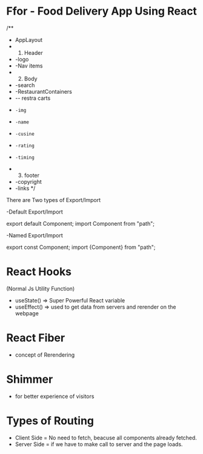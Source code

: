 # Ffor - Food Delivery App Using React

/**
 * AppLayout
 * 1. Header
 * -logo
 * -Nav items
 * 2. Body 
 * -search
 * -RestaurantContainers
 *   -- restra carts
 *     -img
 *     -name
 *     -cusine
 *     -rating
 *     -timing
 * 3. footer 
 * -copyright 
 * -links
 */

 

 There are Two types of Export/Import


 -Default Export/Import

 export default Component;
 import Component from "path";


 -Named Export/Import

 export const Component;
 import {Component} from "path";




# React Hooks 
(Normal Js Utility Function)
  - useState() => Super Powerful React variable
  - useEffect() => used to get data from servers and rerender on the webpage

# React Fiber
  - concept of Rerendering

# Shimmer
 - for better experience of visitors

# Types of Routing 
 - Client Side = No need to fetch, beacuse all components already fetched.
 - Server Side = if we have to make call to server and the page loads.
